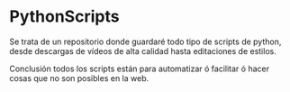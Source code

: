 # PythonScripts

Se trata de un repositorio donde guardaré todo tipo de scripts de python,
desde descargas de vídeos de alta calidad hasta editaciones de estilos.

Conclusión todos los scripts están para automatizar ó facilitar ó hacer cosas que no son posibles
en la web.
